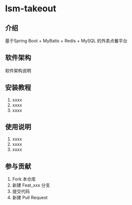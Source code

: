 # lsm-takeout
## 介绍
基于Spring Boot + MyBatis + Redis + MySQL 的外卖点餐平台

## 软件架构
软件架构说明

## 安装教程
1. xxxx
2. xxxx
3. xxxx
## 使用说明
1. xxxx
2. xxxx
3. xxxx
## 参与贡献
1. Fork 本仓库
2. 新建 Feat_xxx 分支
3. 提交代码
4. 新建 Pull Request
